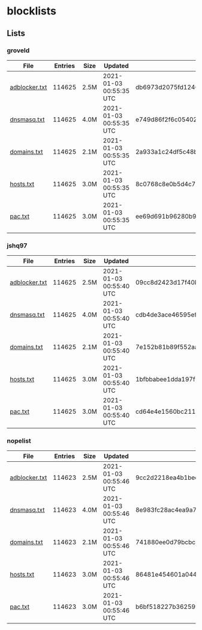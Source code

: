 # blocklists

## Lists

### groveld

|File|Entries|Size|Updated|Hash|
|-|-|-|-|-|
|[adblocker.txt](https://raw.githubusercontent.com/groveld/blocklists/lists/groveld/adblocker.txt)|114625|2.5M|2021-01-03 00:55:35 UTC|db6973d2075fd12407ef9c799beebba0b1b73faf|
|[dnsmasq.txt](https://raw.githubusercontent.com/groveld/blocklists/lists/groveld/dnsmasq.txt)|114625|4.0M|2021-01-03 00:55:35 UTC|e749d86f2f6c0540259c6256356c4742ad359d77|
|[domains.txt](https://raw.githubusercontent.com/groveld/blocklists/lists/groveld/domains.txt)|114625|2.1M|2021-01-03 00:55:35 UTC|2a933a1c24df5c48b1ec5d546290f649962686a5|
|[hosts.txt](https://raw.githubusercontent.com/groveld/blocklists/lists/groveld/hosts.txt)|114625|3.0M|2021-01-03 00:55:35 UTC|8c0768c8e0b5d4c7bac61745e2351d6bc8f57632|
|[pac.txt](https://raw.githubusercontent.com/groveld/blocklists/lists/groveld/pac.txt)|114625|3.0M|2021-01-03 00:55:35 UTC|ee69d691b96280b9892723cb0ce18a3febc9ae5a|

### jshq97

|File|Entries|Size|Updated|Hash|
|-|-|-|-|-|
|[adblocker.txt](https://raw.githubusercontent.com/groveld/blocklists/lists/jshq97/adblocker.txt)|114625|2.5M|2021-01-03 00:55:40 UTC|09cc8d2423d17f40bf3ffd441abf2de80139c0c3|
|[dnsmasq.txt](https://raw.githubusercontent.com/groveld/blocklists/lists/jshq97/dnsmasq.txt)|114625|4.0M|2021-01-03 00:55:40 UTC|cdb4de3ace46595efadc7990e8fbd127988897f3|
|[domains.txt](https://raw.githubusercontent.com/groveld/blocklists/lists/jshq97/domains.txt)|114625|2.1M|2021-01-03 00:55:40 UTC|7e152b81b89f552aa920ccd4d77aba376df46e63|
|[hosts.txt](https://raw.githubusercontent.com/groveld/blocklists/lists/jshq97/hosts.txt)|114625|3.0M|2021-01-03 00:55:40 UTC|1bfbbabee1dda197f05756315ac7864068628157|
|[pac.txt](https://raw.githubusercontent.com/groveld/blocklists/lists/jshq97/pac.txt)|114625|3.0M|2021-01-03 00:55:40 UTC|cd64e4e1560bc2119c17ce82101e7254f480e313|

### nopelist

|File|Entries|Size|Updated|Hash|
|-|-|-|-|-|
|[adblocker.txt](https://raw.githubusercontent.com/groveld/blocklists/lists/nopelist/adblocker.txt)|114623|2.5M|2021-01-03 00:55:46 UTC|9cc2d2218ea4b1bec84e61c10ba2cd1be74387bc|
|[dnsmasq.txt](https://raw.githubusercontent.com/groveld/blocklists/lists/nopelist/dnsmasq.txt)|114623|4.0M|2021-01-03 00:55:46 UTC|8e983fc28ac4ea9a7861d58322a18c7565e5a7d9|
|[domains.txt](https://raw.githubusercontent.com/groveld/blocklists/lists/nopelist/domains.txt)|114623|2.1M|2021-01-03 00:55:46 UTC|741880ee0d79bcbc2e1b0a400794bd6950b39a07|
|[hosts.txt](https://raw.githubusercontent.com/groveld/blocklists/lists/nopelist/hosts.txt)|114623|3.0M|2021-01-03 00:55:46 UTC|86481e454601a0441fefabb700ec00c0f37bf269|
|[pac.txt](https://raw.githubusercontent.com/groveld/blocklists/lists/nopelist/pac.txt)|114623|3.0M|2021-01-03 00:55:46 UTC|b6bf518227b36259f921f67645e3c7ca939e8f1e|
